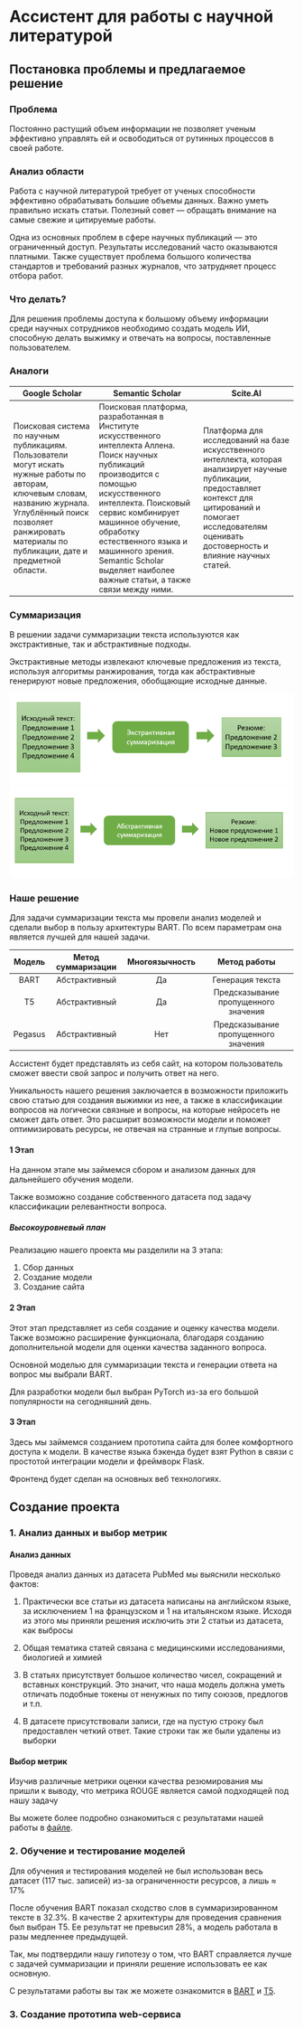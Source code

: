 # Ассистент для работы с научной литературой

## **Постановка проблемы и предлагаемое решение**

### Проблема

Постоянно растущий объем информации не позволяет ученым эффективно управлять ей и освободиться от рутинных процессов в своей работе.

### Анализ области

Работа с научной литературой требует от ученых способности эффективно обрабатывать большие объемы данных. Важно уметь правильно искать статьи. Полезный совет — обращать внимание на самые свежие и цитируемые работы.

Одна из основных проблем в сфере научных публикаций — это ограниченный доступ. Результаты исследований часто оказываются платными. Также существует проблема большого количества стандартов и требований разных журналов, что затрудняет процесс отбора работ.

### Что делать?

Для решения проблемы доступа к большому объему информации среди научных сотрудников необходимо создать модель ИИ, способную делать выжимку и отвечать на вопросы, поставленные пользователем.

### Аналоги

| Google Scholar                                                                                                                                                                                                               | Semantic Scholar                                                                                                                                                                                                                                                                                                                          | Scite.AI                                                                                                                                                                                                                 |
|------------------------------------------------------------------------------------------------------------------------------------------------------------------------------------------------------------------------------|-------------------------------------------------------------------------------------------------------------------------------------------------------------------------------------------------------------------------------------------------------------------------------------------------------------------------------------------|--------------------------------------------------------------------------------------------------------------------------------------------------------------------------------------------------------------------------|
| Поисковая система по научным публикациям. Пользователи могут искать нужные работы по авторам, ключевым словам, названию журнала. Углублённый поиск позволяет ранжировать материалы по публикации, дате и предметной области. | Поисковая платформа, разработанная в Институте искусственного интеллекта Аллена. Поиск научных публикаций производится с помощью искусственного интеллекта. Поисковый сервис комбинирует машинное обучение, обработку естественного языка и машинного зрения. Semantic Scholar выделяет наиболее важные статьи, а также связи между ними. | Платформа для исследований на базе искусственного интеллекта, которая анализирует научные публикации, предоставляет контекст для цитирований и помогает исследователям оценивать достоверность и влияние научных статей. |

### Суммаризация

В решении задачи суммаризации текста используются как экстрактивные, так и абстрактивные подходы.

Экстрактивные методы извлекают ключевые предложения из текста, используя алгоритмы ранжирования, тогда как абстрактивные генерируют новые предложения, обобщающие исходные данные.

![alt text](img/img1.png)
![alt text](img/img2.png)

### Наше решение

Для задачи суммаризации текста мы провели анализ моделей и сделали выбор в пользу архитектуры BART. По всем параметрам она является лучшей для нашей задачи.

| Модель  | Метод суммаризации | Многоязычность | Метод работы                         |
|:-------:|:------------------:|:--------------:|:------------------------------------:|
| BART    | Абстрактивный      | Да             | Генерация текста                     |
| T5      | Абстрактивный      | Да             | Предсказывание пропущенного значения |
| Pegasus | Абстрактивный      | Нет            | Предсказывание пропущенного значения |

Ассистент будет представлять из себя сайт, на котором пользователь сможет ввести свой запрос и получить ответ на него.

Уникальность нашего решения заключается в возможности приложить свою статью для создания выжимки из нее, а также в классификации вопросов на логически связные и вопросы, на которые нейросеть не сможет дать ответ. Это расширит возможности модели и поможет оптимизировать ресурсы, не отвечая на странные и глупые вопросы.

#### 1 Этап

На данном этапе мы займемся сбором и анализом данных для дальнейшего обучения модели.

Также возможно создание собственного датасета под задачу классификации релевантности вопроса.

##### Высокоуровневый план

Реализацию нашего проекта мы разделили на 3 этапа:

1. Сбор данных
2. Создание модели
3. Создание сайта

#### 2 Этап

Этот этап представляет из себя создание и оценку качества модели. Также возможно расширение функционала, благодаря созданию дополнительной модели для оценки качества заданного вопроса.

Основной моделью для суммаризации текста и генерации ответа на вопрос мы выбрали BART.

Для разработки модели был выбран PyTorch из-за его большой популярности на сегодняшний день.

#### 3 Этап

Здесь мы займемся созданием прототипа сайта для более комфортного доступа к модели.
В качестве языка бэкенда будет взят Python в связи с простотой интеграции модели и фреймворк Flask.

Фронтенд будет сделан на основных веб технологиях.

## **Создание проекта**

### 1. Анализ данных и выбор метрик

#### Анализ данных

Проведя анализ данных из датасета PubMed мы выяснили несколько фактов:

1. Практически все статьи из датасета написаны на английском языке, за исключением 1 на французском и 1 на итальянском языке. Исходя из этого мы приняли решения исключить эти 2 статьи из датасета, как выбросы

2. Общая тематика статей связана с медицинскими исследованиями, биологией и химией

3. В статьях присутствует большое количество чисел, сокращений и вставных конструкций. Это значит, что наша модель должна уметь отличать подобные токены от ненужных по типу союзов, предлогов и т.п.

4. В датасете присутствовали записи, где на пустую строку был предоставлен четкий ответ. Такие строки так же были удалены из выборки

#### Выбор метрик

Изучив различные метрики оценки качества резюмирования мы пришли к выводу, что метрика ROUGE является самой подходящей под нашу задачу

Вы можете более подробно ознакомиться с результатами нашей работы в [файле](data_analyze.ipynb).

### 2. Обучение и тестирование моделей

Для обучения и тестирования моделей не был использован весь датасет (117 тыс. записей) из-за ограниченности ресурсов, а лишь ≈ 17%

После обучения BART показал сходство слов в суммаризированном тексте в 32.3%.
В качестве 2 архитектуры для проведения сравнения был выбран T5. Ее результат не превысил 28%, а модель работала в разы медленнее предыдущей.

Так, мы подтвердили нашу гипотезу о том, что BART справляется лучше с задачей суммаризации и приняли решение использовать ее как основную.

С результатами работы вы так же можете ознакомится в [BART](bart.ipynb) и [T5](t5.ipynb).

### 3. Создание прототипа web-сервиса
